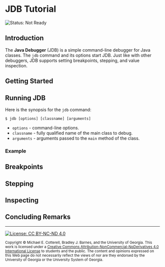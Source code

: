 # JDB Tutorial

![Status: Not Ready](https://img.shields.io/badge/Status-Not%20Ready-red.svg)

## Introduction

The **Java Debugger** (JDB) is a simple command-line debugger for Java classes. 
The `jdb` command and its options start JDB. Just like with other debuggers,
JDB supports setting breakpoints, stepping, and value inspection.

## Getting Started

## Running JDB

Here is the synopsis for the `jdb` command:

```
$ jdb [options] [classname] [arguments]
```

* `options` - command-line options.
* `classname` - fully qualified name of the main class to debug.
* `arguments` - arguments passed to the `main` method of the class.

### Example



## Breakpoints

## Stepping

## Inspecting

## Concluding Remarks

<hr/>

[![License: CC BY-NC-ND 4.0](https://img.shields.io/badge/License-CC%20BY--NC--ND%204.0-lightgrey.svg)](http://creativecommons.org/licenses/by-nc-nd/4.0/)

<small>
Copyright &copy; Michael E. Cotterell, Bradley J. Barnes, and the University of Georgia.
This work is licensed under a <a rel="license" href="http://creativecommons.org/licenses/by-nc-nd/4.0/">Creative Commons Attribution-NonCommercial-NoDerivatives 4.0 International License</a> to students and the public.
The content and opinions expressed on this Web page do not necessarily reflect the views of nor are they endorsed by the University of Georgia or the University System of Georgia.
</small>
